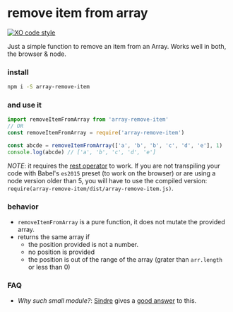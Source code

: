 # remove item from array

[![XO code style](https://img.shields.io/badge/code_style-XO-5ed9c7.svg)](https://github.com/sindresorhus/xo)

Just a simple function to remove an item from an Array. Works well in both, the browser & node.

### install

```bash
npm i -S array-remove-item
```

### and use it

```javascript
import removeItemFromArray from 'array-remove-item'
// OR
const removeItemFromArray = require('array-remove-item')

const abcde = removeItemFromArray(['a', 'b', 'b', 'c', 'd', 'e'], 1)
console.log(abcde) // ['a', 'b', 'c', 'd', 'e']
```

*NOTE*: it requires the [rest operator](https://developer.mozilla.org/en/docs/Web/JavaScript/Reference/Operators/Spread_operator) to work. If you are not transpiling your code with Babel's `es2015` preset (to work on the browser) or are using a node version older than 5, you will have to use the compiled version: `require(array-remove-item/dist/array-remove-item.js)`.

### behavior

- `removeItemFromArray` is a pure function, it does not mutate the provided array.
- returns the same array if
  - the position provided is not a number.
  - no position is provided
  - the position is out of the range of the array (grater than `arr.length` or less than 0)

### FAQ

- *Why such small module?*: [Sindre](https://github.com/sindresorhus/) gives a [good answer](https://github.com/sindresorhus/ama/issues/10#issuecomment-117766328) to this.
